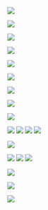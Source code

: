 ![](Pasted%20image%2020250303175108.png)

![](Pasted%20image%2020250303175050.png)

![](Pasted%20image%2020250303175248.png)

![](Pasted%20image%2020250303175338.png)

![](Pasted%20image%2020250303180939.png)


![](Pasted%20image%2020250303175634.png)

![](Pasted%20image%2020250303175832.png)

![](Pasted%20image%2020250303181617.png)

![](Pasted%20image%2020250303182038.png)

![](Pasted%20image%2020250303182807.png)
![](Pasted%20image%2020250303183229.png)
![](Pasted%20image%2020250303183316.png)
![](Pasted%20image%2020250303183526.png)

![](Pasted%20image%2020250303183604.png)

![](Pasted%20image%2020250303183729.png)
![](Pasted%20image%2020250303184356.png)
![](Pasted%20image%2020250303184536.png)

![](Pasted%20image%2020250303184704.png)

![](Pasted%20image%2020250303184952.png)

![](Pasted%20image%2020250303185112.png)






